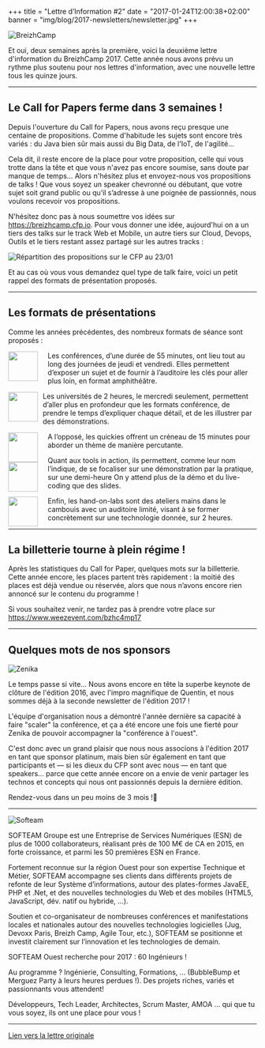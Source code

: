 +++
title = "Lettre d’Information #2"
date = "2017-01-24T12:00:38+02:00"
banner = "img/blog/2017-newsletters/newsletter.jpg"
+++

![BreizhCamp](/img/logo_big.png)

Et oui, deux semaines après la première, voici la deuxième lettre d'information du BreizhCamp 2017. Cette année nous avons prévu un rythme plus soutenu pour nos lettres d'information, avec une nouvelle lettre tous les quinze jours.

---

## Le Call for Papers ferme dans 3 semaines !

Depuis l'ouverture du Call for Papers, nous avons reçu presque une centaine de propositions. Comme d'habitude les sujets sont encore très variés : du Java bien sûr mais aussi du Big Data, de l'IoT, de l'agilité…


Cela dit, il reste encore de la place pour votre proposition, celle qui vous trotte dans la tête et que vous n'avez pas encore soumise, sans doute par manque de temps… Alors n'hésitez plus et envoyez-nous vos propositions de talks ! Que vous soyez un speaker chevronné ou débutant, que votre sujet soit grand public ou qu’il s’adresse à une poignée de passionnés, nous voulons recevoir vos propositions.


N'hésitez donc pas à nous soumettre vos idées sur https://breizhcamp.cfp.io. Pour vous donner une idée, aujourd'hui on a un tiers des talks sur le track Web et Mobile, un autre tiers sur Cloud, Devops, Outils  et le tiers restant assez partagé sur les autres tracks :

![Répartition des propositions sur le CFP au 23/01](/img/blog/2017-newsletters/barchart.png)

Et au cas où vous vous demandez quel type de talk faire, voici un petit rappel des formats de présentation proposés.

---

## Les formats de présentations

Comme les années précédentes, des nombreux formats de séance sont proposés :

<div style="float:left; width:70px; height: 60px; margin-right: 10px"><img style="width:60px; height: 60px;" src="/img/blog/2017-newsletters/conferences.png" /></div>

Les conférences, d’une durée de 55 minutes, ont lieu tout au long des journées de jeudi et vendredi. Elles permettent d’exposer un sujet et de fournir à l’auditoire les clés pour aller plus loin, en format amphithéâtre.


<div style="float:left; width:60px; height: 60px; margin-right: 10px; clear:both;"><img style="width:60px; height: 60px;" src="/img/blog/2017-newsletters/universites.png" /></div>

Les universités de 2 heures, le mercredi seulement, permettent d’aller plus en profondeur que les formats conférence, de prendre le temps d’expliquer chaque détail, et de les illustrer par des démonstrations.


<div style="float:left; width:70px; height: 60px; margin-right: 10px; clear:both;"><img style="width:60px; height: 60px;" src="/img/blog/2017-newsletters/quickies.png" /></div>

A l’opposé, les quickies offrent un créneau de 15 minutes pour aborder un thème de manière percutante.


<div style="float:left; width:70px; height: 60px; margin-right: 10px; clear:both;"><img style="width:60px; height: 60px;" src="/img/blog/2017-newsletters/tools-in-action.png" /></div>

Quant aux tools in action, ils permettent, comme leur nom l’indique, de se focaliser sur une démonstration par la pratique, sur une demi-heure On y attend plus de la démo et du live-coding que des slides.


<div style="float:left; width:70px; height: 60px; margin-right: 10px; clear:both;"><img style="width:60px; height: 60px;" src="/img/blog/2017-newsletters/labs.png" /></div>

Enfin, les hand-on-labs sont des ateliers mains dans le cambouis avec un auditoire limité, visant à se former concrètement sur une technologie donnée, sur 2 heures.

---

## La billetterie tourne à plein régime !

Après les statistiques du Call for Paper, quelques mots sur la billetterie. Cette année encore, les places partent très rapidement : la moitié des places est déjà vendue ou réservée, alors que nous n’avons encore rien annoncé sur le contenu du programme !

Si vous souhaitez venir, ne tardez pas à prendre votre place sur https://www.weezevent.com/bzhc4mp17

---

## Quelques mots de nos sponsors


<div style="max-width:500px; max-height=250px">
<img alt="Zenika" src="http://www.breizhcamp.org/img/sponsors/logo_zenika.png">
</div>

Le temps passe si vite… Nous avons encore en tête la superbe keynote de clôture de l'édition 2016, avec l'impro magnifique de Quentin, et nous sommes déjà à la seconde newsletter de l'édition 2017 !

L'équipe d'organisation nous a démontré l'année dernière sa capacité à faire "scaler" la conférence, et ça a été encore une fois une fierté pour Zenika de pouvoir accompagner la "conférence à l'ouest".

C'est donc avec un grand plaisir que nous nous associons à l'édition 2017 en tant que sponsor platinum, mais bien sûr également en tant que participants et — si les dieux du CFP sont avec nous — en tant que speakers… parce que cette année encore on a envie de venir partager les technos et concepts qui nous ont passionnés depuis la dernière édition.

Rendez-vous dans un peu moins de 3 mois !

---

<div style="max-width:500px; max-height=250px">
<img alt="Softeam" src="http://www.breizhcamp.org/img/sponsors/logo_softeam.png">
</div>

SOFTEAM Groupe est une Entreprise de Services Numériques (ESN) de plus de 1000 collaborateurs, réalisant près de 100 M€ de CA en 2015, en forte croissance, et parmi les 50 premières ESN en France.

Fortement reconnue sur la région Ouest pour son expertise Technique et Métier, SOFTEAM accompagne ses clients dans différents projets de refonte de leur Système d’informations, autour des plates-formes JavaEE, PHP et .Net, et des nouvelles technologies du Web et des mobiles (HTML5, JavaScript, dév. natif ou hybride, …).

Soutien et co-organisateur de nombreuses conférences et manifestations locales et nationales autour des nouvelles technologies logicielles (Jug, Devoxx Paris, Breizh Camp, Agile Tour, etc.), SOFTEAM se positionne et investit clairement sur l’innovation et les technologies de demain.

SOFTEAM Ouest recherche pour 2017 : 60 Ingénieurs !

Au programme ? Ingénierie, Consulting, Formations, ... (BubbleBump et Merguez Party à leurs heures perdues !). Des projets riches, variés et passionnants vous attendent!

Développeurs, Tech Leader, Architectes, Scrum Master, AMOA … qui que tu vous soyez, ils ont une place pour vous !


---

[Lien vers la lettre originale](http://us3.campaign-archive2.com/?u=c755301bcda62df78e338c60f&id=f13b6ba948&e=[UNIQID])
